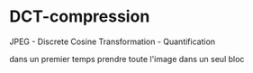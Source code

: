 # DCT-compression
JPEG - Discrete Cosine Transformation - Quantification

dans un premier temps prendre toute l'image dans un seul bloc

